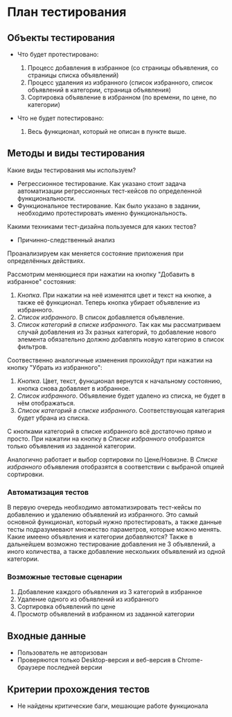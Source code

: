 # План тестирования

## Объекты тестирования 

- Что будет протестировано:
    1. Процесс добавления в избранное (со страницы объявления, со страницы списка объявлений)
    2. Процесс удаления из избранного (список избранного, список объявлений в категории, страница объявления)
    3. Сортировка объявление в избранном (по времени, по цене, по категории)
    
- Что не будет потестировано:
    1. Весь функционал, который не описан в пункте выше.

## Методы и виды тестирования 

Какие виды тестирования мы используем? 

- Регрессионное тестирование. Как указано стоит задача автоматизации регрессионных тест-кейсов по определенной функциональности.
- Функциональное тестирование. Как было указано в задании, необходимо протестировать именно функциональность.

Какими техниками тест-дизайна пользуемся для каких тестов? 

- Причинно-следственный анализ

Проанализируем как меняется состояние приложения при определённых действиях. 

Рассмотрим меняющиеся при нажатии на кнопку "Добавить в избранное" состояния: 

1. *Кнопка*. При нажатии на неё изменятся цвет и текст на кнопке, а также её функционал. Теперь кнопка убирает объявление из избранного.
2. *Список избранного*. В список добавляется объявление.
3. *Список категорий в списке избранного*. Так как мы рассматриваем случай добавления из 3х разных категорий, то добавление нового элемента обязательно должно добавлять новую категорию в список фильтров. 

Соотвественно аналогичные изменения проихойдут при нажатии на кнопку "Убрать из избранного":

1. *Кнопка*. Цвет, текст, функционал вернутся к начальному состоянию, кнопка снова добавляет в избранное.
2. *Список избранного*. Объявление будет удалено из списка, не будет в нём отображаться.
3. *Список категорий в списке избранного*. Соответствующая категария будет убрана из списка. 

С кнопками категорий в списке избранного всё достаточно прямо и просто. При нажатии на кнопку в *Списке избранного* отобразятся только объявления из заданной категории. 

Аналогично работает и выбор сортировки по Цене/Новизне. В *Списке избранного* объявления отобразятся в соответствии с выбраной опцией сортировки. 

### Автоматизация тестов

В первую очередь необходимо автоматизировать тест-кейсы по добавлению и удалению объявлений из избранного. Это самый основной функционал, который нужно протестировать, а также данные тесты подразумевают множество параметров, которые можно менять. Какие имеено объявления и категории добавляются? Также в дальнейшем возможно тестирование добавления не 3 объявлений, а иного количества, а также добавление нескольких объявлений из одной категории. 

### Возможные тестовые сценарии

1. Добавление каждого объявления из 3 категорий в избранное 
2. Удаление одного из объявлений из избранного
3. Сортировка объявлений по цене 
4. Просмотр объявлений в избранном из заданной категории

## Входные данные 

- Пользователь не авторизован 
- Проверяются только Desktop-версия и веб-версия в Chrome-браузере последней версии

## Критерии прохождения тестов 

- Не найдены критические баги, мешающие работе функционала